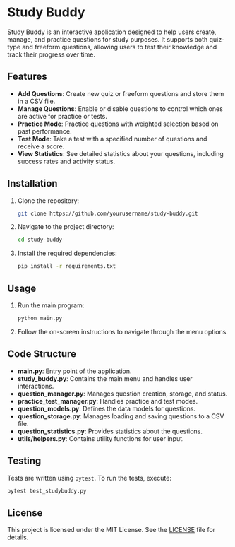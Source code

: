 # Study Buddy

Study Buddy is an interactive application designed to help users create, manage, and practice questions for study purposes. It supports both quiz-type and freeform questions, allowing users to test their knowledge and track their progress over time.

## Features

- **Add Questions**: Create new quiz or freeform questions and store them in a CSV file.
- **Manage Questions**: Enable or disable questions to control which ones are active for practice or tests.
- **Practice Mode**: Practice questions with weighted selection based on past performance.
- **Test Mode**: Take a test with a specified number of questions and receive a score.
- **View Statistics**: See detailed statistics about your questions, including success rates and activity status.

## Installation

1. Clone the repository:
   ```bash
   git clone https://github.com/yourusername/study-buddy.git
   ```
2. Navigate to the project directory:
   ```bash
   cd study-buddy
   ```
3. Install the required dependencies:
   ```bash
   pip install -r requirements.txt
   ```

## Usage

1. Run the main program:
   ```bash
   python main.py
   ```
2. Follow the on-screen instructions to navigate through the menu options.

## Code Structure

- **main.py**: Entry point of the application.
- **study_buddy.py**: Contains the main menu and handles user interactions.
- **question_manager.py**: Manages question creation, storage, and status.
- **practice_test_manager.py**: Handles practice and test modes.
- **question_models.py**: Defines the data models for questions.
- **question_storage.py**: Manages loading and saving questions to a CSV file.
- **question_statistics.py**: Provides statistics about the questions.
- **utils/helpers.py**: Contains utility functions for user input.

## Testing

Tests are written using `pytest`. To run the tests, execute:

```bash
pytest test_studybuddy.py
```

## License

This project is licensed under the MIT License. See the [LICENSE](LICENSE) file for details.
